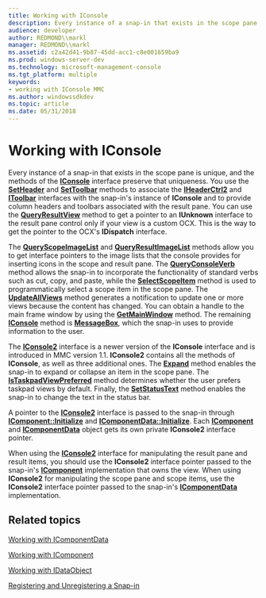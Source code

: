 ```yaml
---
title: Working with IConsole
description: Every instance of a snap-in that exists in the scope pane is unique, and the methods of the IConsole interface preserve that uniqueness.
audience: developer
author: REDMOND\\markl
manager: REDMOND\\markl
ms.assetid: c2a42d41-9b87-45dd-acc1-c8e001659ba9
ms.prod: windows-server-dev
ms.technology: microsoft-management-console
ms.tgt_platform: multiple
keywords:
- working with IConsole MMC
ms.author: windowssdkdev
ms.topic: article
ms.date: 05/31/2018
---
```


# Working with IConsole

Every instance of a snap-in that exists in the scope pane is unique, and the methods of the [**IConsole**](/windows/desktop/api/Mmc/nn-mmc-iconsole2) interface preserve that uniqueness. You use the [**SetHeader**](https://www.bing.com/search?q=**SetHeader**) and [**SetToolbar**](https://www.bing.com/search?q=**SetToolbar**) methods to associate the [**IHeaderCtrl2**](/windows/desktop/api/Mmc/nn-mmc-iheaderctrl2) and [**IToolbar**](/windows/desktop/api/Mmc/nn-mmc-itoolbar) interfaces with the snap-in's instance of **IConsole** and to provide column headers and toolbars associated with the result pane. You can use the [**QueryResultView**](https://www.bing.com/search?q=**QueryResultView**) method to get a pointer to an **IUnknown** interface to the result pane control only if your view is a custom OCX. This is the way to get the pointer to the OCX's **IDispatch** interface.

The [**QueryScopeImageList**](https://www.bing.com/search?q=**QueryScopeImageList**) and [**QueryResultImageList**](https://www.bing.com/search?q=**QueryResultImageList**) methods allow you to get interface pointers to the image lists that the console provides for inserting icons in the scope and result pane. The [**QueryConsoleVerb**](https://www.bing.com/search?q=**QueryConsoleVerb**) method allows the snap-in to incorporate the functionality of standard verbs such as cut, copy, and paste, while the [**SelectScopeItem**](https://www.bing.com/search?q=**SelectScopeItem**) method is used to programmatically select a scope item in the scope pane. The [**UpdateAllViews**](https://www.bing.com/search?q=**UpdateAllViews**) method generates a notification to update one or more views because the content has changed. You can obtain a handle to the main frame window by using the [**GetMainWindow**](https://www.bing.com/search?q=**GetMainWindow**) method. The remaining [**IConsole**](/windows/desktop/api/Mmc/nn-mmc-iconsole2) method is [**MessageBox**](https://www.bing.com/search?q=**MessageBox**), which the snap-in uses to provide information to the user.

The [**IConsole2**](/windows/desktop/api/Mmc/nn-mmc-iconsole2) interface is a newer version of the **IConsole** interface and is introduced in MMC version 1.1. **IConsole2** contains all the methods of **IConsole**, as well as three additional ones. The [**Expand**](/windows/desktop/api/Mmc/nf-mmc-iconsole2-expand) method enables the snap-in to expand or collapse an item in the scope pane. The [**IsTaskpadViewPreferred**](/windows/desktop/api/Mmc/nf-mmc-iconsole2-istaskpadviewpreferred) method determines whether the user prefers taskpad views by default. Finally, the [**SetStatusText**](/windows/desktop/api/Mmc/nf-mmc-iconsole2-setstatustext) method enables the snap-in to change the text in the status bar.

A pointer to the [**IConsole2**](/windows/desktop/api/Mmc/nn-mmc-iconsole2) interface is passed to the snap-in through [**IComponent::Initialize**](/windows/desktop/api/Mmc/nf-mmc-icomponent-initialize) and [**IComponentData::Initialize**](/windows/desktop/api/Mmc/nf-mmc-icomponentdata-initialize). Each [**IComponent**](/windows/desktop/api/Mmc/nn-mmc-icomponent) and [**IComponentData**](/windows/desktop/api/Mmc/nn-mmc-icomponentdata) object gets its own private **IConsole2** interface pointer.

When using the [**IConsole2**](/windows/desktop/api/Mmc/nn-mmc-iconsole2) interface for manipulating the result pane and result items, you should use the **IConsole2** interface pointer passed to the snap-in's [**IComponent**](/windows/desktop/api/Mmc/nn-mmc-icomponent) implementation that owns the view. When using **IConsole2** for manipulating the scope pane and scope items, use the **IConsole2** interface pointer passed to the snap-in's [**IComponentData**](/windows/desktop/api/Mmc/nn-mmc-icomponentdata) implementation.

## Related topics

<dl> <dt>

[Working with IComponentData](working-with-icomponentdata.md)
</dt> <dt>

[Working with IComponent](working-with-icomponent.md)
</dt> <dt>

[Working with IDataObject](working-with-idataobject.md)
</dt> <dt>

[Registering and Unregistering a Snap-in](registering-and-unregistering-a-snap-in.md)
</dt> </dl>

 

 




